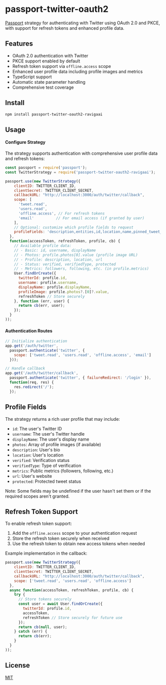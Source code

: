 # passport-twitter-oauth2

[Passport](https://www.passportjs.org/) strategy for authenticating with Twitter using OAuth 2.0 and PKCE, with support for refresh tokens and enhanced profile data.

## Features

- OAuth 2.0 authentication with Twitter
- PKCE support enabled by default
- Refresh token support via `offline.access` scope
- Enhanced user profile data including profile images and metrics
- TypeScript support
- Automatic state parameter handling
- Comprehensive test coverage

## Install

```bash
npm install passport-twitter-oauth2-ravigaai
```

## Usage

#### Configure Strategy

The strategy supports authentication with comprehensive user profile data and refresh tokens:

```javascript
const passport = require('passport');
const TwitterStrategy = require('passport-twitter-oauth2-ravigaai');

passport.use(new TwitterStrategy({
    clientID: TWITTER_CLIENT_ID,
    clientSecret: TWITTER_CLIENT_SECRET,
    callbackURL: "http://localhost:3000/auth/twitter/callback",
    scope: [
      'tweet.read',
      'users.read',
      'offline.access', // For refresh tokens
      'email'          // For email access (if granted by user)
    ],
    // Optional: customize which profile fields to request
    profileFields: 'description,entities,id,location,name,pinned_tweet_id,profile_image_url,protected,public_metrics,url,username,verified,verified_type,withheld'
  },
  function(accessToken, refreshToken, profile, cb) {
    // Available profile data:
    // - Basic: id, username, displayName
    // - Photos: profile.photos[0].value (profile image URL)
    // - Profile: description, location, url
    // - Status: verified, verifiedType, protected
    // - Metrics: followers, following, etc. (in profile.metrics)
    User.findOrCreate({ 
      twitterId: profile.id,
      username: profile.username,
      displayName: profile.displayName,
      profileImage: profile.photos?.[0]?.value,
      refreshToken // Store securely
    }, function (err, user) {
      return cb(err, user);
    });
  }
));
```

#### Authentication Routes

```javascript
// Initialize authentication
app.get('/auth/twitter',
  passport.authenticate('twitter', {
    scope: ['tweet.read', 'users.read', 'offline.access', 'email']
  }));

// Handle callback
app.get('/auth/twitter/callback',
  passport.authenticate('twitter', { failureRedirect: '/login' }),
  function(req, res) {
    res.redirect('/');
  });
```

## Profile Fields

The strategy returns a rich user profile that may include:

- `id`: The user's Twitter ID
- `username`: The user's Twitter handle
- `displayName`: The user's display name
- `photos`: Array of profile images (if available)
- `description`: User's bio
- `location`: User's location
- `verified`: Verification status
- `verifiedType`: Type of verification
- `metrics`: Public metrics (followers, following, etc.)
- `url`: User's website
- `protected`: Protected tweet status

Note: Some fields may be undefined if the user hasn't set them or if the required scopes aren't granted.

## Refresh Token Support

To enable refresh token support:

1. Add the `offline.access` scope to your authentication request
2. Store the refresh token securely when received
3. Use the refresh token to obtain new access tokens when needed

Example implementation in the callback:

```javascript
passport.use(new TwitterStrategy({
    clientID: TWITTER_CLIENT_ID,
    clientSecret: TWITTER_CLIENT_SECRET,
    callbackURL: "http://localhost:3000/auth/twitter/callback",
    scope: ['tweet.read', 'users.read', 'offline.access']
  },
  async function(accessToken, refreshToken, profile, cb) {
    try {
      // Store tokens securely
      const user = await User.findOrCreate({ 
        twitterId: profile.id,
        accessToken,
        refreshToken // Store securely for future use
      });
      return cb(null, user);
    } catch (err) {
      return cb(err);
    }
  }
));
```

## License

[MIT](LICENSE)
